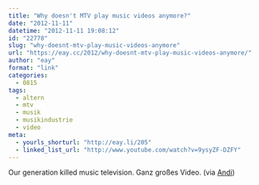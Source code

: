 ```yaml
---
title: "Why doesn't MTV play music videos anymore?"
date: "2012-11-11"
datetime: "2012-11-11 19:08:12"
id: "22778"
slug: "why-doesnt-mtv-play-music-videos-anymore"
url: "https://eay.cc/2012/why-doesnt-mtv-play-music-videos-anymore/"
author: "eay"
format: "link"
categories:
  - 0815
tags:
  - altern
  - mtv
  - musik
  - musikindustrie
  - video
meta:
  - yourls_shorturl: "http://eay.li/205"
  - linked_list_url: "http://www.youtube.com/watch?v=9ysyZF-DZFY"
---
```


Our generation killed music television. Ganz großes Video. (via [Andi](http://andih.tumblr.com/post/35475371258/why-doesnt-mtv-play-music-videos-anymore-by))
